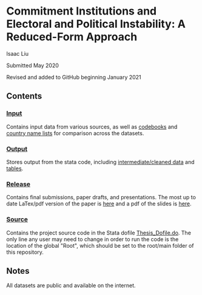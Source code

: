 # Commitment Institutions and Electoral and Political Instability: A Reduced-Form Approach

Isaac Liu

Submitted May 2020

Revised and added to GitHub beginning January 2021

## Contents

### [Input](Input)

Contains input data from various sources, as well as [codebooks](Input/Codebooks) and [country name lists](Input/Country_Name_Lists) for comparison across the datasets.

### [Output]()

Stores output from the stata code, including [intermediate/cleaned data](Output/Intermediate_Data) and [tables](Output/Tables).

### [Release](Release)

Contains final submissions, paper drafts, and presentations. The most up to date LaTex/pdf version of the paper is [here](Release/Paper/Liu-%20Commitment%20Institutions%20and%20Instability.pdf) and a pdf of the slides is [here](Release/Presentation/Thesis%20Presentation.pdf).

### [Source](Source)

Contains the project source code in the Stata dofile [Thesis_Dofile.do](Source/Thesis_Dofile.do). The only line any user may need to change in order to run the code is the location of the global "Root", which should be set to the root/main folder of this repository.

## Notes

All datasets are public and available on the internet.
